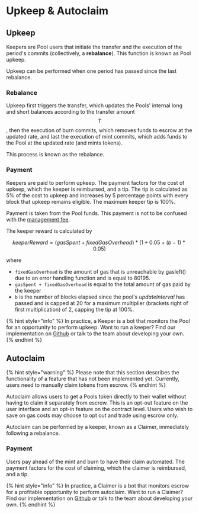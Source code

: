 # Upkeep & Autoclaim

## Upkeep

Keepers are Pool users that initiate the transfer and the execution of the period's commits (collectively, a **rebalance**). This function is known as Pool upkeep.

Upkeep can be performed when one period has passed since the last rebalance.

### Rebalance

Upkeep first triggers the transfer, which updates the Pools' internal long and short balances according to the transfer amount $$T$$, then the execution of burn commits, which removes funds to escrow at the updated rate, and last the execution of mint commits, which adds funds to the Pool at the updated rate (and mints tokens).&#x20;

This process is known as the rebalance.&#x20;

### Payment

Keepers are paid to perform upkeep. The payment factors for the cost of upkeep, which the keeper is reimbursed, and a tip. The tip is calculated as 5% of the cost to upkeep and increases by 5 percentage points with every block that upkeep remains eligible. The maximum keeper tip is 100%.

Payment is taken from the Pool funds. This payment is not to be confused with the [management fee](fees.md#management).&#x20;

The keeper reward is calculated by

$$
keeperReward = (gasSpent + fixedGasOverhead )*(1+0.05+(b-1)*0.05)
$$

where&#x20;

* `fixedGasOverhead` is the amount of gas that is unreachable by gasleft() due to an error handling function and is equal to 80195.
* `gasSpent + fixedGasOverhead` is equal to the total amount of gas paid by the keeper
* `b` is the number of blocks elapsed since the pool's _updateInterval_ has passed and is capped at  20 for a maximum multiplier (brackets right of first multiplication) of 2, capping the tip at 100%.

{% hint style="info" %}
In practice, a Keeper is a bot that monitors the Pool for an opportunity to perform upkeep. Want to run a keeper? Find our implementation on [Github](https://github.com/tracer-protocol/) or talk to the team about developing your own.&#x20;
{% endhint %}

## Autoclaim

{% hint style="warning" %}
Please note that this section describes the functionality of a feature that has not been implemented yet. Currently, users need to manually claim tokens from escrow.
{% endhint %}

Autoclaim allows users to get a Pools token directly to their wallet without having to claim it separately from escrow. This is an opt-out feature on the user interface and an opt-in feature on the contract level. Users who wish to save on gas costs may choose to opt out and trade using escrow only.

Autoclaim can be performed by a keeper, known as a Claimer, immediately following a rebalance.&#x20;

### Payment

Users pay ahead of the mint and burn to have their claim automated. The payment factors for the cost of claiming, which the claimer is reimbursed, and a tip.

{% hint style="info" %}
In practice, a Claimer is a bot that monitors escrow for a profitable opportunity to perform autoclaim. Want to run a Claimer? Find our implementation on [Github](https://github.com/tracer-protocol/) or talk to the team about developing your own.&#x20;
{% endhint %}
